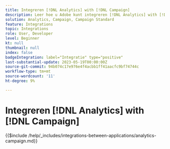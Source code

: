 ```yaml
---
title: Integreren [!DNL Analytics] with [!DNL Campaign]
description: Leer hoe u Adobe kunt integreren [!DNL Analytics] with [!DNL Campaign].
solution: Analytics, Campaign, Campaign Standard
feature: Integrations
topic: Integrations
role: User, Developer
level: Beginner
kt: null
thumbnail: null
index: false
badgeIntegration: label="Integratie" type="positive"
last-substantial-update: 2023-05-19T00:00:00Z
source-git-commit: 94b074c17e976e4f4acbb1ff41aacfc9bf74744c
workflow-type: tm+mt
source-wordcount: '11'
ht-degree: 9%

---
```



# Integreren [!DNL Analytics] with [!DNL Campaign]

{{$include /help/_includes/integrations-between-applications/analytics-campaign.md}}
